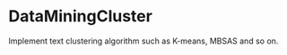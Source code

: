 DataMiningCluster
=================

Implement text clustering algorithm such as K-means, MBSAS and so on.
